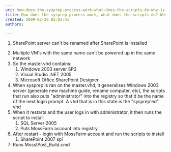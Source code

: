 ```yaml
---
uri: how-does-the-sysprep-process-work-what-does-the-scripts-do-why-is-this-process-so-complicated-
title: How does the sysprep process work, what does the scripts do? Why is this process so complicated ?
created: 2009-02-26 02:03:41
authors:

---
```





<span class='intro'> <ol><span><li>SharePoint server can't be renamed after SharePoint is installed 
</li>
<li>Multiple VM's with the same name can't be powered up in the same network 
</li>
<li>So the master.vhd contains&#58; 
<ol><li>Windows 2003 server SP2 
</li>
<li>Visual Studio .NET 2005 
</li>
<li>Microsoft Office SharePoint Designer </li></ol>
</li>
<li>When sysprep is ran on the master.vhd, it generalises Windows 
2003 server (generate new machine guide, rename computer, etc), the 
scripts that run also puts &quot;administrator&quot; into the registry so that'd 
be the name of the next login prompt. A vhd that is in this state is the
 &quot;sysprep'ed&quot; vhd 
</li>
<li>When it restarts and the user logs in with administrator, it then runs the script to install 
<ol><li>SQL Server 2005 
</li>
<li>Puts MossFarm account into registry </li></ol>
</li>
<li>After restart - login with MossFarm account and run the scripts to install 
<ol><li>SharePoint 2007 sp1 </li></ol>
</li>
<li>Runs Moss\Post_Build.cmd<span style="display&#58;inline-block;"></span></li></span></ol> </span>




